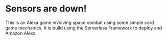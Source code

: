 Sensors are down!
=================

This is an Alexa game involving space combat using some simple card game mechanics.  It is build using the Serverless Framework to deploy and Amazon Alexa.
